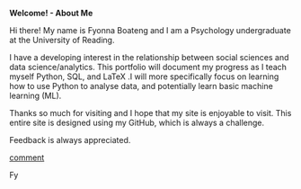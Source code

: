 **Welcome! - About Me**

Hi there! My name is Fyonna Boateng and I am a Psychology undergraduate at the University of Reading.

I have a developing interest in the relationship between social sciences and data science/analytics. This portfolio will document my progress as I teach myself Python, SQL, and LaTeX .I will more specifically focus on learning how to use Python to analyse data, and potentially learn basic machine learning (ML). 

Thanks so much for visiting and I hope that my site is enjoyable to visit. This entire site is designed using my GitHub, which is always a challenge. 

Feedback is always appreciated. 

<a href="#" class="button icon comment">comment</a>

Fy
